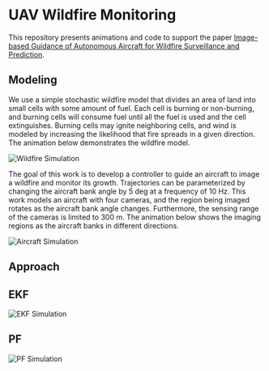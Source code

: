 # UAV Wildfire Monitoring

This repository presents animations and code to support the paper [Image-based Guidance of Autonomous Aircraft for Wildfire Surveillance and Prediction](https://arxiv.org/abs/1810.02455).

## Modeling
We use a simple stochastic wildfire model that divides an area of land into small cells with some amount of fuel. Each cell is burning or non-burning, and burning cells will consume fuel until all the fuel is used and the cell extinguishes. Burning cells may ignite neighboring cells, and wind is modeled by increasing the likelihood that fire spreads in a given direction. The animation below demonstrates the wildfire model.

![Wildfire Simulation](https://github.com/sisl/UAV_Wildfire_Monitoring/blob/master/Wildfire.gif)

The goal of this work is to develop a controller to guide an aircraft to image a wildfire and monitor its growth. Trajectories can be parameterized by changing the aircraft bank angle by 5 deg at a frequency of 10 Hz. This work models an aircraft with four cameras, and the region being imaged rotates as the aircraft bank angle changes. Furthermore, the sensing range of the cameras is limited to 300 m. The animation below shows the imaging regions as the aircraft banks in different directions.

![Aircraft Simulation](https://github.com/sisl/UAV_Wildfire_Monitoring/blob/master/Sensors.gif)

## Approach

## EKF

![EKF Simulation](https://github.com/sisl/UAV_Wildfire_Monitoring/blob/master/EKF.gif)

## PF

![PF Simulation](https://github.com/sisl/UAV_Wildfire_Monitoring/blob/master/PF.gif)

